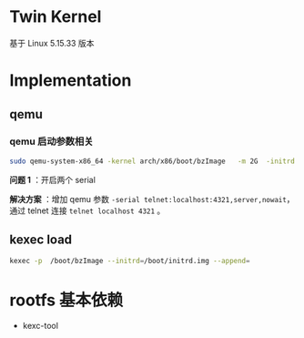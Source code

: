 # Twin Kernel

基于 Linux 5.15.33 版本

# Implementation

## qemu 

### qemu 启动参数相关

```bash
sudo qemu-system-x86_64 -kernel arch/x86/boot/bzImage   -m 2G  -initrd ../initrd.img -hda ../qemu-rootfs/qemu-image.img  -append "root=/dev/sda crashkernel=128M console=ttyS0" -serial stdio -display none -serial telnet:localhost:4321,server,nowait
```

**问题 1** ：开启两个 serial

**解决方案** ：增加 qemu 参数 `-serial telnet:localhost:4321,server,nowait`， 通过 telnet 连接 `telnet localhost 4321` 。


## kexec load

```bash
kexec -p  /boot/bzImage --initrd=/boot/initrd.img --append=
```

# rootfs 基本依赖

- kexc-tool